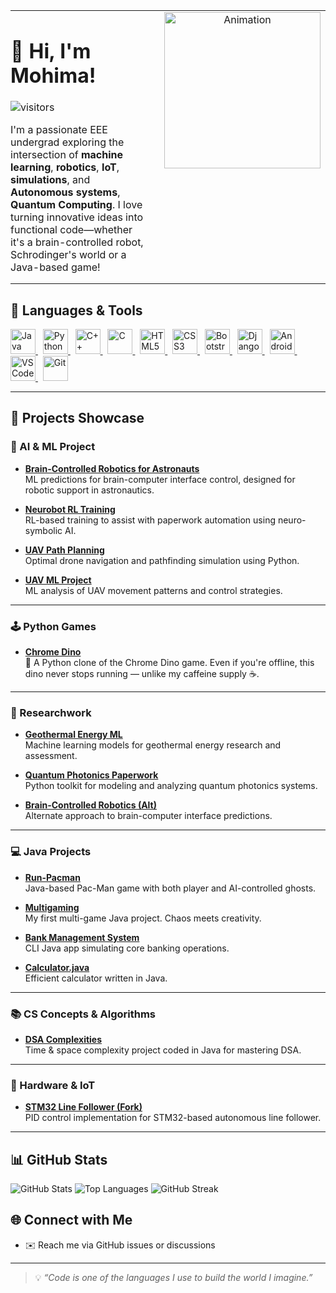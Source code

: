 <table style="border-collapse: collapse; border: none; width: 100%;">
  <tr>
    <td valign="top" width="60%" style="border: none; padding: 0 1em 0 0;">
      <h1>👋 Hi, I'm Mohima!</h1>
      <img src="https://komarev.com/ghpvc/?username=Mohima6&color=blue&style=flat-square" alt="visitors"/>
      <p>I'm a passionate EEE undergrad exploring the intersection of <b>machine learning</b>, <b>robotics</b>, <b>IoT</b>, <b>simulations</b>, and <b>Autonomous systems</b>, <b>Quantum Computing</b>. I love turning innovative ideas into functional code—whether it's a brain-controlled robot, Schrodinger's world or a Java-based game!</p>
    </td>
    <td valign="top" width="40%" align="center" style="border: none; padding-left: 1em;">
      <img src="https://media.giphy.com/media/HQHwvSBSy7s0AXOlWt/giphy.gif" width="250" alt="Animation"/>
    </td>
  </tr>
</table>

## 🔧 Languages & Tools

<p align="left">
  <!-- Java -->
  <a href="https://www.oracle.com/java/" target="_blank">
    <img src="https://upload.wikimedia.org/wikipedia/en/3/30/Java_programming_language_logo.svg" alt="Java" width="40" height="40"/>
  </a>
  &nbsp;
  <!-- Python -->
  <a href="https://www.python.org/" target="_blank">
    <img src="https://upload.wikimedia.org/wikipedia/commons/c/c3/Python-logo-notext.svg" alt="Python" width="40" height="40"/>
  </a>
  &nbsp;
  <!-- C++ -->
  <a href="https://isocpp.org/" target="_blank">
    <img src="https://upload.wikimedia.org/wikipedia/commons/1/18/ISO_C%2B%2B_Logo.svg" alt="C++" width="40" height="40"/>
  </a>
  &nbsp;
  <!-- C -->
  <a href="https://en.wikipedia.org/wiki/C_(programming_language)" target="_blank">
    <img src="https://upload.wikimedia.org/wikipedia/commons/1/19/C_Logo.png" alt="C" width="40" height="40"/>
  </a>
  &nbsp;
  <!-- HTML -->
  <a href="https://developer.mozilla.org/en-US/docs/Web/HTML" target="_blank">
    <img src="https://cdn.jsdelivr.net/gh/devicons/devicon/icons/html5/html5-original.svg" alt="HTML5" width="40" height="40"/>
  </a>
  &nbsp;
  <!-- CSS -->
  <a href="https://developer.mozilla.org/en-US/docs/Web/CSS" target="_blank">
    <img src="https://cdn.jsdelivr.net/gh/devicons/devicon/icons/css3/css3-original.svg" alt="CSS3" width="40" height="40"/>
  </a>
  &nbsp;
  <!-- Bootstrap -->
  <a href="https://getbootstrap.com/" target="_blank">
    <img src="https://cdn.jsdelivr.net/gh/devicons/devicon/icons/bootstrap/bootstrap-plain.svg" alt="Bootstrap" width="40" height="40"/>
  </a>
  &nbsp;
  <!-- Django -->
  <a href="https://www.djangoproject.com/" target="_blank">
    <img src="https://cdn.jsdelivr.net/gh/devicons/devicon/icons/django/django-plain.svg" alt="Django" width="40" height="40"/>
  </a>
  &nbsp;
  <!-- Android -->
  <a href="https://developer.android.com/" target="_blank">
    <img src="https://upload.wikimedia.org/wikipedia/commons/d/d7/Android_robot.svg" alt="Android" width="40" height="40"/>
  </a>
  &nbsp;
  <!-- VS Code -->
  <a href="https://code.visualstudio.com/" target="_blank">
    <img src="https://cdn.jsdelivr.net/gh/devicons/devicon/icons/vscode/vscode-original.svg" alt="VS Code" width="40" height="40"/>
  </a>
  &nbsp;
  <!-- GitHub -->
  <a href="https://git-scm.com/" target="_blank">
    <img src="https://github.githubassets.com/images/modules/logos_page/GitHub-Mark.png" alt="Git" width="40" height="40"/>
  </a>
</p>




---

## 🚀 Projects Showcase

### 🧠 AI & ML Project



- **[Brain-Controlled Robotics for Astronauts](https://github.com/Mohima6/BrainControlledRoboticsForAstronauts--ML-project-predictions-for-paperwork)**  
  ML predictions for brain-computer interface control, designed for robotic support in astronautics.

- **[Neurobot RL Training](https://github.com/Mohima6/neurobot-ml-for-paperwork-rl-training)**  
  RL-based training to assist with paperwork automation using neuro-symbolic AI.

- **[UAV Path Planning](https://github.com/Mohima6/UAVpathplanning)**  
  Optimal drone navigation and pathfinding simulation using Python.

- **[UAV ML Project](https://github.com/Mohima6/UAV-ML-PROJECT)**  
  ML analysis of UAV movement patterns and control strategies.

---

### 🕹️ Python Games

- **[Chrome Dino](https://github.com/Mohima6/Chrome-Dino)**  
  🦖 A Python clone of the Chrome Dino game. Even if you're offline, this dino never stops running — unlike my caffeine supply ☕.

---

### 🔬 Researchwork 

- **[Geothermal Energy ML](https://github.com/Mohima6/geothermal-energy-ml-paperwork)**  
  Machine learning models for geothermal energy research and assessment.

- **[Quantum Photonics Paperwork](https://github.com/Mohima6/QuantumPhotonics-paperwork)**  
  Python toolkit for modeling and analyzing quantum photonics systems.

- **[Brain-Controlled Robotics (Alt)](https://github.com/Mohima6/Brain-Controlled-Robotics-ML-predictions-for-paperwork-)**  
  Alternate approach to brain-computer interface predictions.

---

### 💻 Java Projects

- **[Run-Pacman](https://github.com/Mohima6/Run-Pacman)**  
  Java-based Pac-Man game with both player and AI-controlled ghosts.

- **[Multigaming](https://github.com/Mohima6/Multigaming)**  
  My first multi-game Java project. Chaos meets creativity.

- **[Bank Management System](https://github.com/Mohima6/Bank-Management-System)**  
  CLI Java app simulating core banking operations.

- **[Calculator.java](https://github.com/Mohima6/Calculator.java)**  
  Efficient calculator written in Java.

---

### 📚 CS Concepts & Algorithms

- **[DSA Complexities](https://github.com/Mohima6/DSA-complexities)**  
  Time & space complexity project coded in Java for mastering DSA.

---

### 🤖 Hardware & IoT

- **[STM32 Line Follower (Fork)](https://github.com/Mohima6/STM32-Line-Follower-with-PID)**  
  PID control implementation for STM32-based autonomous line follower.

---

## 📊 GitHub Stats

![GitHub Stats](https://github-readme-stats.vercel.app/api?username=Mohima6&show_icons=true&theme=radical)
![Top Languages](https://github-readme-stats.vercel.app/api/top-langs/?username=Mohima6&layout=compact&theme=radical)
![GitHub Streak](https://streak-stats.demolab.com/?user=Mohima6&theme=radical&hide_border=true)

## 🌐 Connect with Me

- ✉️ Reach me via GitHub issues or discussions 

---

> 💡 *“Code is one of the languages I use to build the world I imagine.”*



